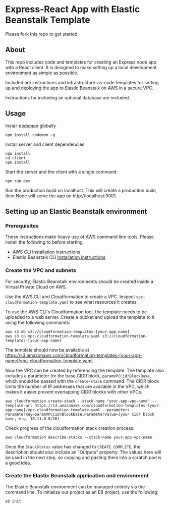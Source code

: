# Express-React App with Elastic Beanstalk Template

Please fork this repo to get started.

## About

This repo includes code and templates for creating an Express node app with a React client. It is designed to make setting up a local development environment as simple as possible.

Included are instructions and infrastructure-as-code templates for setting up and deploying the app to Elastic Beanstalk on AWS in a secure VPC.

Instructions for including an optional database are included.

## Usage

Install [nodemon](https://nodemon.io/) globally

```
npm install nodemon -g
```

Install server and client dependencies

```
npm install
cd client
npm install
```

Start the server and the client with a single command:

```
npm run dev
```

Run the production build on localhost. This will create a production build, then Node will serve the app on http://localhost:3001.

## Setting up an Elastic Beanstalk environment

### Prerequisites

These instructions make heavy use of AWS command line tools. Please install the following to before starting.

- AWS CLI [Installation instructions](https://docs.aws.amazon.com/cli/latest/userguide/getting-started-install.html)
- Elastic Beanstalk CLI [Installation instructions](https://github.com/aws/aws-elastic-beanstalk-cli-setup)

### Create the VPC and subnets

For security, Elastic Beanstalk environments should be created inside a Virtual Private Cloud on AWS. 

Use the AWS CLI and Cloudformation to create a VPC. Inspect `vpc-cloudformation-template.yaml` to see what resources it creates.

To use the AWS CLI's Cloudformation tool, the template needs to be uploaded to a web server. Create a bucket and upload the template to it using the following commands:

```
aws s3 mb s3://cloudformation-templates-[your-app-name]
aws s3 cp vpc-cloudformation-template.yaml s3://cloudformation-templates-[your-app-name]  
```

The template should now be available at https://s3.amazonaws.com/cloudformation-templates-[your-app-name]/vpc-cloudformation-template.yaml. 

Now the VPC can be created by referencing the template. The template also includes a parameter for the base CIDR block, `paramVPCCidrBlockBase`, which should be passed with the `create-stack` command. The CIDR block limits the number of IP addresses that are available in the VPC, which makes it easier prevent overlapping CIDR blocks with other VPCs.

```
aws cloudformation create-stack --stack-name "your-app-vpc-name" --template-url https://s3.amazonaws.com/cloudformation-templates-[your-app-name]/vpc-cloudformation-template.yaml --parameters ParameterKey=paramVPCCidrBlockBase,ParameterValue=[your cidr block base, e.g. 10.11.0.0/16]
```

Check progress of the cloudformation stack creation process:

```
aws cloudformation describe-stacks --stack-name your-app-vpc-name
```

Once the `StackStatus` value has changed to `CREATE_COMPLETE`, the description should also include an "Outputs" property. The values here will be used in the next step, so copying and pasting them into a scratch pad is a good idea.

### Create the Elastic Beanstalk application and environment

The Elastic Beanstalk environment can be managed entirely via the command line. To initialize our project as an EB project, use the following:

```
eb init
```

<!-- "Outputs": [
                {
                    "OutputKey": "PubPrivateVPCID",
                    "OutputValue": "vpc-0bda0d66e858cd855",
                    "Description": "VPC ID",
                    "ExportName": "BeanstalkVPCID"
                },
                {
                    "OutputKey": "PublicSubnet1ID",
                    "OutputValue": "subnet-0e04dc57d6c377c8c",
                    "Description": "Public Subnet A ID",
                    "ExportName": "BeanstalkPublicSubnet1ID"
                },
                {
                    "OutputKey": "PublicSubnet2ID",
                    "OutputValue": "subnet-0087207d34ff5a424",
                    "Description": "Public Subnet B ID",
                    "ExportName": "BeanstalkPublicSubnet2ID"
                },
                {
                    "OutputKey": "PrivateSubnet2ID",
                    "OutputValue": "subnet-0ca2ea82a195604e3",
                    "Description": "Private Subnet B ID",
                    "ExportName": "BeanstalkPrivateSubnet2ID"
                },
                {
                    "OutputKey": "PrivateSubnet1ID",
                    "OutputValue": "subnet-0b0402f6de52fce81",
                    "Description": "Private Subnet A ID",
                    "ExportName": "BeanstalkPrivateSubnet1ID"
                }
            ], -->
